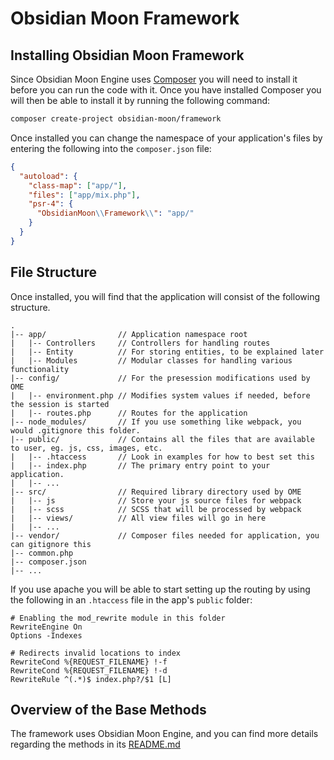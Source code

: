 Obsidian Moon Framework
=======================

<a name="installing"></a>
## Installing Obsidian Moon Framework

Since Obsidian Moon Engine uses [Composer](http://getcomposer.org) you will need to install it before you can run the
code with it. Once you have installed Composer you will then be able to install it by running the following command:

```bash
composer create-project obsidian-moon/framework
```

Once installed you can change the namespace of your application's files by entering the following into the
`composer.json` file:

```json
{
  "autoload": {
    "class-map": ["app/"],
    "files": ["app/mix.php"],
    "psr-4": {
      "ObsidianMoon\\Framework\\": "app/"
    }
  }
}
```

<a name="file-structure"></a>
## File Structure

Once installed, you will find that the application will consist of the following structure.

```
.
|-- app/                // Application namespace root
|   |-- Controllers     // Controllers for handling routes
|   |-- Entity          // For storing entities, to be explained later
|   |-- Modules         // Modular classes for handling various functionality 
|-- config/             // For the presession modifications used by OME
|   |-- environment.php // Modifies system values if needed, before the session is started
|   |-- routes.php      // Routes for the application
|-- node_modules/       // If you use something like webpack, you would .gitignore this folder.
|-- public/             // Contains all the files that are available to user, eg. js, css, images, etc.
|   |-- .htaccess       // Look in examples for how to best set this
|   |-- index.php       // The primary entry point to your application.
|   |-- ...
|-- src/                // Required library directory used by OME
|   |-- js              // Store your js source files for webpack
|   |-- scss            // SCSS that will be processed by webpack
|   |-- views/          // All view files will go in here
|   |-- ...             
|-- vendor/             // Composer files needed for application, you can gitignore this
|-- common.php
|-- composer.json
|-- ...

```

If you use apache you will be able to start setting up the routing by using the following in an `.htaccess` file in the
app's `public` folder:

```
# Enabling the mod_rewrite module in this folder
RewriteEngine On
Options -Indexes

# Redirects invalid locations to index
RewriteCond %{REQUEST_FILENAME} !-f
RewriteCond %{REQUEST_FILENAME} !-d
RewriteRule ^(.*)$ index.php?/$1 [L]
```

<a name="base-methods"></a>
## Overview of the Base Methods

The framework uses Obsidian Moon Engine, and you can find more details regarding the methods in its 
[README.md](https://github.com/obsidian-moon/engine/blob/master/README.md#implementation)
